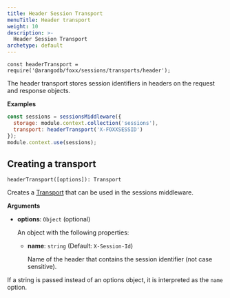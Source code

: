 ```yaml
---
title: Header Session Transport
menuTitle: Header transport
weight: 10
description: >-
  Header Session Transport
archetype: default
---
```

`const headerTransport = require('@arangodb/foxx/sessions/transports/header');`

The header transport stores session identifiers in headers on the request
and response objects.

**Examples**

```js
const sessions = sessionsMiddleware({
  storage: module.context.collection('sessions'),
  transport: headerTransport('X-FOXXSESSID')
});
module.context.use(sessions);
```

## Creating a transport

`headerTransport([options]): Transport`

Creates a [Transport](_index.md) that can be used in the sessions middleware.

**Arguments**

* **options**: `Object` (optional)

  An object with the following properties:

  * **name**: `string` (Default: `X-Session-Id`)

    Name of the header that contains the session identifier (not case sensitive).

If a string is passed instead of an options object, it is interpreted
as the `name` option.
